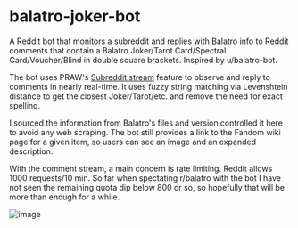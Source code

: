 # balatro-joker-bot
A Reddit bot that monitors a subreddit and replies with Balatro info to Reddit comments that contain a Balatro Joker/Tarot Card/Spectral Card/Voucher/Blind in double square brackets. Inspired by u/balatro-bot.

The bot uses PRAW's [Subreddit stream](https://praw.readthedocs.io/en/stable/code_overview/other/subredditstream.html) feature to observe and reply to comments in nearly real-time. It uses fuzzy string matching via Levenshtein distance to get the closest Joker/Tarot/etc. and remove the need for exact spelling.

I sourced the information from Balatro's files and version controlled it here to avoid any web scraping. The bot still provides a link to the Fandom wiki page for a given item, so users can see an image and an expanded description.

With the comment stream, a main concern is rate limiting. Reddit allows 1000 requests/10 min. So far when spectating r/balatro with the bot I have not seen the remaining quota dip below 800 or so, so hopefully that will be more than enough for a while.

![image](https://github.com/user-attachments/assets/b97e9567-ceaa-4535-b97f-c9457dedf194)

